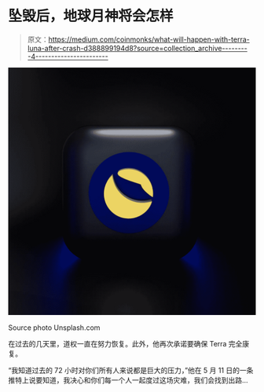 # 坠毁后，地球月神将会怎样

> 原文：<https://medium.com/coinmonks/what-will-happen-with-terra-luna-after-crash-d388899194d8?source=collection_archive---------4----------------------->

![](img/e09458aab1ca01b7eebd2ddcf5b3675b.png)

Source photo Unsplash.com

在过去的几天里，道权一直在努力恢复。此外，他再次承诺要确保 Terra 完全康复。

“我知道过去的 72 小时对你们所有人来说都是巨大的压力，”他在 5 月 11 日的一条推特上说要知道，我决心和你们每一个人一起度过这场灾难，我们会找到出路…